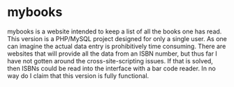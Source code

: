 # mybooks
mybooks is a website intended to keep a list of all the books one has read.  This version is a PHP/MySQL project designed for only a single user.  As one can imagine the actual data entry is prohibitively time consuming.  There are websites that will provide all the data from an ISBN number, but thus far I have not gotten around the cross-site-scripting issues.  If that is solved, then ISBNs could be read into the interface with a bar code reader.  In no way do I claim that this version is fully functional.  
